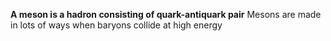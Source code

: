 **A meson is a hadron consisting of quark-antiquark pair**
Mesons are made in lots of ways when baryons collide at high energy
